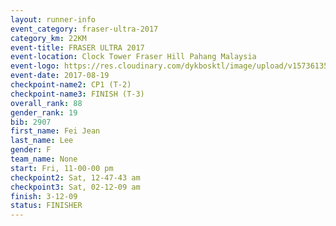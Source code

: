 ```yaml
---
layout: runner-info 
event_category: fraser-ultra-2017 
category_km: 22KM 
event-title: FRASER ULTRA 2017 
event-location: Clock Tower Fraser Hill Pahang Malaysia 
event-logo: https://res.cloudinary.com/dykbosktl/image/upload/v1573613535/Logo/logo_mfst7w.jpg 
event-date: 2017-08-19 
checkpoint-name2: CP1 (T-2) 
checkpoint-name3: FINISH (T-3) 
overall_rank: 88
gender_rank: 19
bib: 2907
first_name: Fei Jean
last_name: Lee
gender: F
team_name: None
start: Fri, 11-00-00 pm
checkpoint2: Sat, 12-47-43 am
checkpoint3: Sat, 02-12-09 am
finish: 3-12-09
status: FINISHER
---
```

